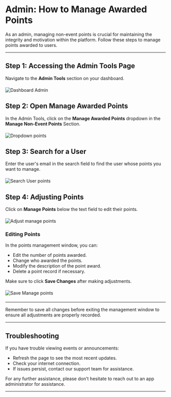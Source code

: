 # Admin: How to Manage Awarded Points

As an admin, managing non-event points is crucial for maintaining the integrity and motivation within the platform. Follow these steps to manage points awarded to users.

---

## Step 1: Accessing the Admin Tools Page

Navigate to the **Admin Tools** section on your dashboard.

<img src="/assets/dashboard-admin.png" alt="Dashboard Admin" style="max-width: 100%; max-height: 300px; width: auto; display: block; margin: 20px auto;">

## Step 2: Open Manage Awarded Points

In the Admin Tools, click on the **Manage Awarded Points** dropdown in the **Manage Non-Event Points** Section.

<img src="/assets/dropdown-manage-points.png" alt="Dropdown points" style="max-width: 100%; max-height: 300px; width: auto; display: block; margin: 20px auto;">

## Step 3: Search for a User

Enter the user's email in the search field to find the user whose points you want to manage.

<img src="/assets/user-search-manage-points.png" alt="Search User points" style="max-width: 100%; max-height: 300px; width: auto; display: block; margin: 20px auto;">

## Step 4: Adjusting Points

Click on **Manage Points** below the text field to edit their points.

<img src="/assets/adjust-manage-points.png" alt="Adjust manage points" style="max-width: 100%; max-height: 300px; width: auto; display: block; margin: 20px auto;">

### Editing Points

In the points management window, you can:

- Edit the number of points awarded.
- Change who awarded the points.
- Modify the description of the point award.
- Delete a point record if necessary.

Make sure to click **Save Changes** after making adjustments.

<img src="/assets/save-manage-points.png" alt="Save Manage points" style="max-width: 100%; max-height: 300px; width: auto; display: block; margin: 20px auto;">

---

Remember to save all changes before exiting the management window to ensure all adjustments are properly recorded.

---

## Troubleshooting

If you have trouble viewing events or announcements:

- Refresh the page to see the most recent updates.
- Check your internet connection.
- If issues persist, contact our support team for assistance.

For any further assistance, please don't hesitate to reach out to an app administrator for assistance.

---